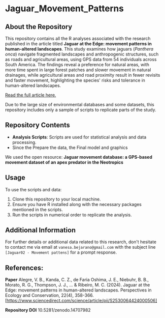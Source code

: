 # Jaguar_Movement_Patterns
 
## About the Repository
This repository contains all the R analyses associated with the research published in the article titled **Jaguar at the Edge: movement patterns in human-altered landscapes**. This study examines how jaguars (_Panthera onca_) navigate fragmented landscapes and anthropogenic structures, such as roads and agricultural areas, using GPS data from 54 individuals across South America. The findings reveal a preference for natural areas, with more time spent in large forest patches and slower movement in natural drainages, while agricultural areas and road proximity result in fewer revisits and faster movement, highlighting the species' risks and tolerance in human-altered landscapes.

[Read the full article here.](https://www.sciencedirect.com/science/article/pii/S2530064424000506)

Due to the large size of environmental databases and some datasets, this repository includes only a sample of scripts to replicate parts of the study.

## Repository Contents
- **Analysis Scripts**: Scripts are used for statistical analysis and data processing.
- Since the Prepare the data, the Final model and graphics

We used the open resource: **Jaguar movement database: a GPS-based movement dataset of an apex predator in the Neotropics** 

## Usage
To use the scripts and data:
1. Clone this repository to your local machine.
2. Ensure you have R installed along with the necessary packages mentioned in the scripts.
3. Run the scripts in numerical order to replicate the analysis.

## Additional Information
For further details or additional data related to this research, don't hesitate to contact me via email at `vanesa.bejarano@gmail.com` with the subject line `[Jaguar02 - Movement pattens]` for a prompt response.

## References:

**Paper**
Alegre, V. B., Kanda, C. Z., de Faria Oshima, J. E., Niebuhr, B. B., Morato, R. G., Thompson, J. J., ... & Ribeiro, M. C. (2024). Jaguar at the Edge: movement patterns in human-altered landscapes. Perspectives in Ecology and Conservation, 22(4), 358-366.[https://www.sciencedirect.com/science/article/pii/S2530064424000506]

**Repository DOI**
10.5281/zenodo.14707982
